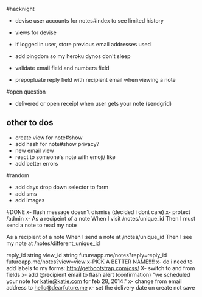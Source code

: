 

#hacknight

- devise user accounts for notes#index to see limited history
- views for devise
- if logged in user, store previous email addresses used



- add pingdom so my heroku dynos don't sleep
- validate email field and numbers field
- prepopluate reply field with recipient email when viewing a note


#open question
- delivered or open receipt when user gets your note (sendgrid)


## other to dos
- create view for note#show
- add hash for note#show privacy? 
- new email view
- react to someone's note with emoji/ like
- add better errors


#random
- add days drop down selector to form
- add sms
- add images


#DONE
x- flash message doesn't dismiss (decided i dont care)
x- protect /admin
x-
As a recipeint of a note
When I visit /notes/unique_id
Then I must send a note to read my note

As a recipient of a note
When I send a note at /notes/unique_id
Then I see my note at /notes/different_unique_id

reply_id string
view_id  string
futureapp.me/notes?reply=reply_id
futureapp.me/notes?view=view
x-PICK A BETTER NAME!!!!
x- do i need to add labels to my forms: http://getbootstrap.com/css/
X- switch to and from fields
x- add @recipient email to flash alert (confirmation) "we scheduled your note for katie@katie.com for  feb 28, 2014."
x- change from email address to hello@dearfuture.me
x- set the delivery date on create not save


